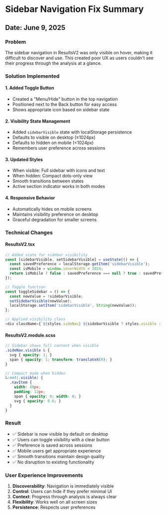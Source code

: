 # Sidebar Navigation Fix Summary

## Date: June 9, 2025

### Problem
The sidebar navigation in ResultsV2 was only visible on hover, making it difficult to discover and use. This created poor UX as users couldn't see their progress through the analysis at a glance.

### Solution Implemented

#### 1. **Added Toggle Button**
- Created a "Menu/Hide" button in the top navigation
- Positioned next to the Back button for easy access
- Shows appropriate icon based on sidebar state

#### 2. **Visibility State Management**
- Added `sidebarVisible` state with localStorage persistence
- Defaults to visible on desktop (≥1024px)
- Defaults to hidden on mobile (<1024px)
- Remembers user preference across sessions

#### 3. **Updated Styles**
- When visible: Full sidebar with icons and text
- When hidden: Compact dots-only view
- Smooth transitions between states
- Active section indicator works in both modes

#### 4. **Responsive Behavior**
- Automatically hides on mobile screens
- Maintains visibility preference on desktop
- Graceful degradation for smaller screens

### Technical Changes

#### ResultsV2.tsx
```typescript
// Added state for sidebar visibility
const [sidebarVisible, setSidebarVisible] = useState(() => {
  const savedPreference = localStorage.getItem('sidebarVisible');
  const isMobile = window.innerWidth < 1024;
  return isMobile ? false : savedPreference === null ? true : savedPreference === 'true';
});

// Toggle function
const toggleSidebar = () => {
  const newValue = !sidebarVisible;
  setSidebarVisible(newValue);
  localStorage.setItem('sidebarVisible', String(newValue));
};

// Applied visibility class
<div className={`${styles.sideNav} ${sidebarVisible ? styles.visible : ''}`}>
```

#### ResultsV2.module.scss
```scss
// Sidebar shows full content when visible
.sideNav.visible & {
  svg { opacity: 1; }
  span { opacity: 1; transform: translateX(0); }
}

// Compact mode when hidden
&:not(.visible) {
  .navItem {
    width: 48px;
    padding: 12px;
    span { opacity: 0; width: 0; }
    svg { opacity: 0.6; }
  }
}
```

### Result
- ✅ Sidebar is now visible by default on desktop
- ✅ Users can toggle visibility with a clear button
- ✅ Preference is saved across sessions
- ✅ Mobile users get appropriate experience
- ✅ Smooth transitions maintain design quality
- ✅ No disruption to existing functionality

### User Experience Improvements
1. **Discoverability**: Navigation is immediately visible
2. **Control**: Users can hide if they prefer minimal UI
3. **Context**: Progress through analysis is always clear
4. **Flexibility**: Works well on all screen sizes
5. **Persistence**: Respects user preferences